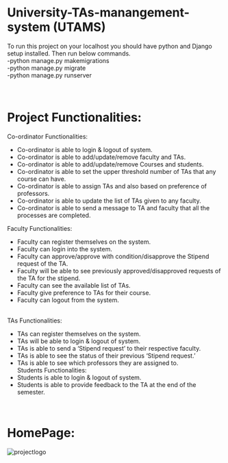 # University-TAs-manangement-system (UTAMS)

To run this project on your localhost you should have python and Django setup installed. Then run below commands. <br>
-python manage.py makemigrations <br>
-python manage.py migrate <br>
-python manage.py runserver <br>
 <br>
  <br>
 # Project Functionalities: <br/>
Co-ordinator Functionalities:  <br/>
* Co-ordinator is able to login & logout of system. <br/>
* Co-ordinator is able to add/update/remove faculty and TAs. <br/>
* Co-ordinator is able to add/update/remove Courses and students. <br/>
* Co-ordinator is able to set the upper threshold number of TAs that any course can have. <br/>
* Co-ordinator is able to assign TAs and also based on preference of professors. <br/>
* Co-ordinator is able to update the list of TAs given to any faculty. <br/>
* Co-ordinator is able to send a message to TA and faculty that all the processes are completed.

Faculty Functionalities: <br/>
* Faculty can register themselves on the system. <br/>
* Faculty can login into the system. <br/>
* Faculty can approve/approve with condition/disapprove the Stipend request of the TA. <br/>
* Faculty will be able to see previously approved/disapproved requests of the TA for the stipend. <br/>
* Faculty can see the available list of TAs. <br/>
* Faculty give preference to TAs for their course. <br/>
* Faculty can logout from the system.<br/>

<br/>TAs Functionalities: <br/>
* TAs can register themselves on the system.<br/>
* TAs will be able to login & logout of system.<br/>
* TAs is able to send a ‘Stipend request’ to their respective faculty.<br/>
* TAs is able to see the status of their previous ‘Stipend request.’<br/>
* TAs is able to see which professors they are assigned to.<br/>
Students Functionalities: <br>
* Students is able to login & logout of system. <br/>
* Students is able to provide feedback to the TA at the end of the semester.
<br/>

# HomePage: <br/>
![projectlogo](https://user-images.githubusercontent.com/54074757/182212994-fbda3c5d-57bb-459e-8b68-6e1a2aa109b1.PNG)
